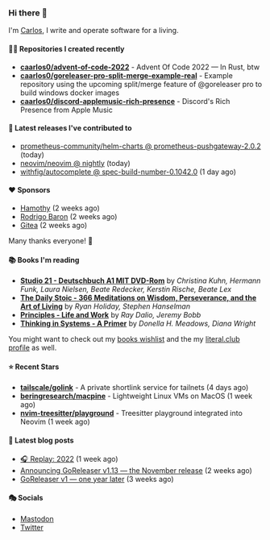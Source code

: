 ### Hi there 👋

I'm [Carlos](https://caarlos0.dev), I write and operate software for a living.

#### 👨‍💻 Repositories I created recently
- **[caarlos0/advent-of-code-2022](https://github.com/caarlos0/advent-of-code-2022)** - Advent Of Code 2022 — In Rust, btw
- **[caarlos0/goreleaser-pro-split-merge-example-real](https://github.com/caarlos0/goreleaser-pro-split-merge-example-real)** - Example repository using the upcoming split/merge feature of @goreleaser pro to build windows docker images
- **[caarlos0/discord-applemusic-rich-presence](https://github.com/caarlos0/discord-applemusic-rich-presence)** - Discord&#39;s Rich Presence from Apple Music

#### 🚀 Latest releases I've contributed to


- [prometheus-community/helm-charts @ prometheus-pushgateway-2.0.2](https://github.com/prometheus-community/helm-charts/releases/tag/prometheus-pushgateway-2.0.2) (today)
- [neovim/neovim @ nightly](https://github.com/neovim/neovim/releases/tag/nightly) (today)
- [withfig/autocomplete @ spec-build-number-0.1042.0](https://github.com/withfig/autocomplete/releases/tag/spec-build-number-0.1042.0) (1 day ago)

#### ❤️ Sponsors
- [Hamothy](https://github.com/sgoudham) (2 weeks ago)
- [Rodrigo Baron](https://github.com/rodrigobaron) (2 weeks ago)
- [Gitea](https://github.com/go-gitea) (2 weeks ago)

Many thanks everyone! 🙏

#### 📚 Books I'm reading
- **[Studio 21 - Deutschbuch A1 MIT DVD-Rom](https://literal.club/caarlos0/book/laura-nielsen-hermann-funk-beate-redecker-christina-kuhn-kerstin-rische-beate-lex-studio-21-c60yd)** by _Christina Kuhn, Hermann Funk, Laura Nielsen, Beate Redecker, Kerstin Rische, Beate Lex_
- **[The Daily Stoic - 366 Meditations on Wisdom, Perseverance, and the Art of Living](https://literal.club/caarlos0/book/the-daily-stoic-lbfbd)** by _Ryan Holiday, Stephen Hanselman_
- **[Principles - Life and Work](https://literal.club/caarlos0/book/ray-dalioray-daliojeremy-bobbprinciples-a9caw)** by _Ray Dalio, Jeremy Bobb_
- **[Thinking in Systems - A Primer](https://literal.club/caarlos0/book/thinking-in-systems-0q34a)** by _Donella H. Meadows, Diana Wright_

You might want to check out my [books
wishlist](https://www.amazon.com.br/hz/wishlist/ls/EB8P7VS717SV) and the my
[literal.club profile](https://literal.club/caarlos0) as well.

#### ⭐ Recent Stars
- **[tailscale/golink](https://github.com/tailscale/golink)** - A private shortlink service for tailnets (4 days ago)
- **[beringresearch/macpine](https://github.com/beringresearch/macpine)** - Lightweight Linux VMs on MacOS (1 week ago)
- **[nvim-treesitter/playground](https://github.com/nvim-treesitter/playground)** - Treesitter playground integrated into Neovim (1 week ago)

#### 📄 Latest blog posts
- [🎧 Replay: 2022](https://carlosbecker.com/posts/replay-2022/) (1 week ago)
- [Announcing GoReleaser v1.13 — the November release](https://carlosbecker.com/posts/goreleaser-v1.13/) (2 weeks ago)
- [GoReleaser v1 — one year later](https://carlosbecker.com/posts/goreleaser-v1-1year/) (3 weeks ago)

#### 🎭 Socials

- <a href="https://mastodon.social/@caarlos0" rel="me">Mastodon</a>
- <a href="https://twitter.com/caarlos0" rel="me">Twitter</a>
